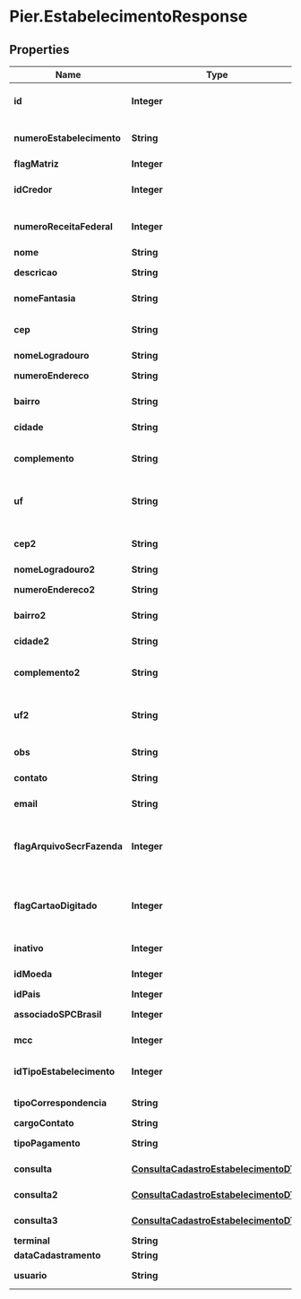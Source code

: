 # Pier.EstabelecimentoResponse

## Properties
Name | Type | Description | Notes
------------ | ------------- | ------------- | -------------
**id** | **Integer** | C\u00C3\u00B3digo de identifica\u00C3\u00A7\u00C3\u00A3o do estabelecimento (id). | [optional] 
**numeroEstabelecimento** | **String** | N\u00C3\u00BAmero de identifica\u00C3\u00A7\u00C3\u00A3o do Estabelecimento na Conductor. | [optional] 
**flagMatriz** | **Integer** | Indica se \u00C3\u00A9 matriz ou filial. | [optional] 
**idCredor** | **Integer** | Apresenta o n\u00C3\u00BAmero de identifica\u00C3\u00A7\u00C3\u00A3o do Credor. | [optional] 
**numeroReceitaFederal** | **Integer** | Apresenta o n\u00C3\u00BAmero de identifica\u00C3\u00A7\u00C3\u00A3o do Estabelecimento na Receita Federal. | [optional] 
**nome** | **String** | Nome do Estabelecimento. | [optional] 
**descricao** | **String** | Raz\u00C3\u00A3o Social do Estabelecimento. | [optional] 
**nomeFantasia** | **String** | T\u00C3\u00ADtulo Comercial do Estabelecimento. | [optional] 
**cep** | **String** | C\u00C3\u00B3digo de Endere\u00C3\u00A7amento Postal (CEP). | [optional] 
**nomeLogradouro** | **String** | Nome do Logradouro. | [optional] 
**numeroEndereco** | **String** | N\u00C3\u00BAmero do endere\u00C3\u00A7o. | [optional] 
**bairro** | **String** | Nome do bairro do endere\u00C3\u00A7o. | [optional] 
**cidade** | **String** | Nome da cidade do endere\u00C3\u00A7o. | [optional] 
**complemento** | **String** | Descri\u00C3\u00A7\u00C3\u00B5es complementares referente ao endere\u00C3\u00A7o. | [optional] 
**uf** | **String** | Sigla de identifica\u00C3\u00A7\u00C3\u00A3o da Unidade Federativa do endere\u00C3\u00A7o. | [optional] 
**cep2** | **String** | C\u00C3\u00B3digo de Endere\u00C3\u00A7amento Postal (CEP). | [optional] 
**nomeLogradouro2** | **String** | Nome do Logradouro . | [optional] 
**numeroEndereco2** | **String** | N\u00C3\u00BAmero do endere\u00C3\u00A7o. | [optional] 
**bairro2** | **String** | Nome do bairro do endere\u00C3\u00A7o. | [optional] 
**cidade2** | **String** | Nome da cidade do endere\u00C3\u00A7o. | [optional] 
**complemento2** | **String** | Descri\u00C3\u00A7\u00C3\u00B5es complementares referente ao endere\u00C3\u00A7o. | [optional] 
**uf2** | **String** | Sigla de identifica\u00C3\u00A7\u00C3\u00A3o da Unidade Federativa do endere\u00C3\u00A7o. | [optional] 
**obs** | **String** | Detalhes espec\u00C3\u00ADficos quanto ao Cadastro do Estabelecimento. | [optional] 
**contato** | **String** | Nome da pessoa para contato com o Estabelecimento. | [optional] 
**email** | **String** | E-mail da pessoa para contato com o Estabelecimento. | [optional] 
**flagArquivoSecrFazenda** | **Integer** | Indica se o estabelecimento ser\u00C3\u00A1 inclu\u00C3\u00ADdo no arquivo de registro para a Secretaria da Fazenda Estadual. | [optional] 
**flagCartaoDigitado** | **Integer** | Indica se o estabelecimento poder\u00C3\u00A1 originar transa\u00C3\u00A7\u00C3\u00B5es sem a leitura da tarja ou do chip do cart\u00C3\u00A3o. | [optional] 
**inativo** | **Integer** | Indica se o estabelecimento est\u00C3\u00A1 inativo. | [optional] 
**idMoeda** | **Integer** | C\u00C3\u00B3digo identificador da moeda. | [optional] 
**idPais** | **Integer** | Identificador de Pa\u00C3\u00ADs. | [optional] 
**associadoSPCBrasil** | **Integer** | N\u00C3\u00BAmero do associado ao SPCBrasil. | [optional] 
**mcc** | **Integer** | C\u00C3\u00B3digo de Categoria de Mercado. | [optional] 
**idTipoEstabelecimento** | **Integer** | C\u00C3\u00B3digo de identifica\u00C3\u00A7\u00C3\u00A3o do Estabelecimento. | [optional] 
**tipoCorrespondencia** | **String** | Tipo da Correspond\u00C3\u00AAncia (ORIGEM, CORRESPONDENCIA). | [optional] 
**cargoContato** | **String** | Cargo do contato do estabelecimento. | [optional] 
**tipoPagamento** | **String** | Tipo do regime de pagamento do estabelecimento. | [optional] 
**consulta** | [**ConsultaCadastroEstabelecimentoDTO**](ConsultaCadastroEstabelecimentoDTO.md) | Consulta de cadastro n\u00C3\u00BAmero um. | [optional] 
**consulta2** | [**ConsultaCadastroEstabelecimentoDTO**](ConsultaCadastroEstabelecimentoDTO.md) | Consulta de cadastro n\u00C3\u00BAmero um. | [optional] 
**consulta3** | [**ConsultaCadastroEstabelecimentoDTO**](ConsultaCadastroEstabelecimentoDTO.md) | Consulta de cadastro n\u00C3\u00BAmero um. | [optional] 
**terminal** | **String** | Terminal do estabelecimento. | [optional] 
**dataCadastramento** | **String** | Data de Cadastro do Estabelecimento. | [optional] 
**usuario** | **String** | Usu\u00C3\u00A1rio da aplica\u00C3\u00A7\u00C3\u00A3o. | [optional] 


